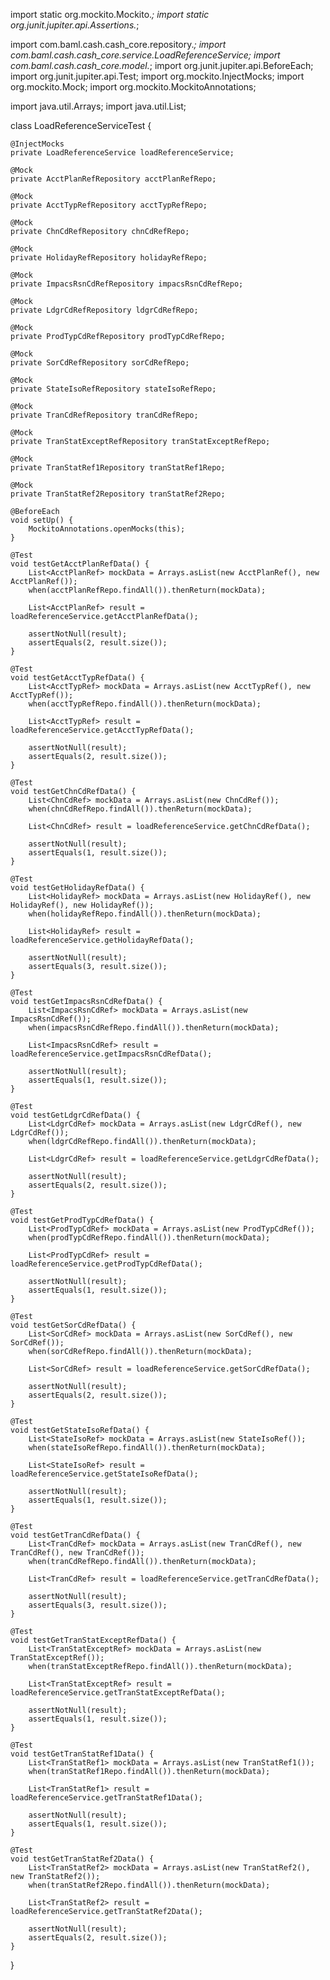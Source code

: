 import static org.mockito.Mockito.*;
import static org.junit.jupiter.api.Assertions.*;

import com.baml.cash.cash_core.repository.*;
import com.baml.cash.cash_core.service.LoadReferenceService;
import com.baml.cash.cash_core.model.*;
import org.junit.jupiter.api.BeforeEach;
import org.junit.jupiter.api.Test;
import org.mockito.InjectMocks;
import org.mockito.Mock;
import org.mockito.MockitoAnnotations;

import java.util.Arrays;
import java.util.List;

class LoadReferenceServiceTest {

    @InjectMocks
    private LoadReferenceService loadReferenceService;

    @Mock
    private AcctPlanRefRepository acctPlanRefRepo;
    
    @Mock
    private AcctTypRefRepository acctTypRefRepo;
    
    @Mock
    private ChnCdRefRepository chnCdRefRepo;
    
    @Mock
    private HolidayRefRepository holidayRefRepo;
    
    @Mock
    private ImpacsRsnCdRefRepository impacsRsnCdRefRepo;
    
    @Mock
    private LdgrCdRefRepository ldgrCdRefRepo;
    
    @Mock
    private ProdTypCdRefRepository prodTypCdRefRepo;
    
    @Mock
    private SorCdRefRepository sorCdRefRepo;
    
    @Mock
    private StateIsoRefRepository stateIsoRefRepo;
    
    @Mock
    private TranCdRefRepository tranCdRefRepo;
    
    @Mock
    private TranStatExceptRefRepository tranStatExceptRefRepo;
    
    @Mock
    private TranStatRef1Repository tranStatRef1Repo;
    
    @Mock
    private TranStatRef2Repository tranStatRef2Repo;

    @BeforeEach
    void setUp() {
        MockitoAnnotations.openMocks(this);
    }

    @Test
    void testGetAcctPlanRefData() {
        List<AcctPlanRef> mockData = Arrays.asList(new AcctPlanRef(), new AcctPlanRef());
        when(acctPlanRefRepo.findAll()).thenReturn(mockData);

        List<AcctPlanRef> result = loadReferenceService.getAcctPlanRefData();

        assertNotNull(result);
        assertEquals(2, result.size());
    }

    @Test
    void testGetAcctTypRefData() {
        List<AcctTypRef> mockData = Arrays.asList(new AcctTypRef(), new AcctTypRef());
        when(acctTypRefRepo.findAll()).thenReturn(mockData);

        List<AcctTypRef> result = loadReferenceService.getAcctTypRefData();

        assertNotNull(result);
        assertEquals(2, result.size());
    }

    @Test
    void testGetChnCdRefData() {
        List<ChnCdRef> mockData = Arrays.asList(new ChnCdRef());
        when(chnCdRefRepo.findAll()).thenReturn(mockData);

        List<ChnCdRef> result = loadReferenceService.getChnCdRefData();

        assertNotNull(result);
        assertEquals(1, result.size());
    }

    @Test
    void testGetHolidayRefData() {
        List<HolidayRef> mockData = Arrays.asList(new HolidayRef(), new HolidayRef(), new HolidayRef());
        when(holidayRefRepo.findAll()).thenReturn(mockData);

        List<HolidayRef> result = loadReferenceService.getHolidayRefData();

        assertNotNull(result);
        assertEquals(3, result.size());
    }

    @Test
    void testGetImpacsRsnCdRefData() {
        List<ImpacsRsnCdRef> mockData = Arrays.asList(new ImpacsRsnCdRef());
        when(impacsRsnCdRefRepo.findAll()).thenReturn(mockData);

        List<ImpacsRsnCdRef> result = loadReferenceService.getImpacsRsnCdRefData();

        assertNotNull(result);
        assertEquals(1, result.size());
    }

    @Test
    void testGetLdgrCdRefData() {
        List<LdgrCdRef> mockData = Arrays.asList(new LdgrCdRef(), new LdgrCdRef());
        when(ldgrCdRefRepo.findAll()).thenReturn(mockData);

        List<LdgrCdRef> result = loadReferenceService.getLdgrCdRefData();

        assertNotNull(result);
        assertEquals(2, result.size());
    }

    @Test
    void testGetProdTypCdRefData() {
        List<ProdTypCdRef> mockData = Arrays.asList(new ProdTypCdRef());
        when(prodTypCdRefRepo.findAll()).thenReturn(mockData);

        List<ProdTypCdRef> result = loadReferenceService.getProdTypCdRefData();

        assertNotNull(result);
        assertEquals(1, result.size());
    }

    @Test
    void testGetSorCdRefData() {
        List<SorCdRef> mockData = Arrays.asList(new SorCdRef(), new SorCdRef());
        when(sorCdRefRepo.findAll()).thenReturn(mockData);

        List<SorCdRef> result = loadReferenceService.getSorCdRefData();

        assertNotNull(result);
        assertEquals(2, result.size());
    }

    @Test
    void testGetStateIsoRefData() {
        List<StateIsoRef> mockData = Arrays.asList(new StateIsoRef());
        when(stateIsoRefRepo.findAll()).thenReturn(mockData);

        List<StateIsoRef> result = loadReferenceService.getStateIsoRefData();

        assertNotNull(result);
        assertEquals(1, result.size());
    }

    @Test
    void testGetTranCdRefData() {
        List<TranCdRef> mockData = Arrays.asList(new TranCdRef(), new TranCdRef(), new TranCdRef());
        when(tranCdRefRepo.findAll()).thenReturn(mockData);

        List<TranCdRef> result = loadReferenceService.getTranCdRefData();

        assertNotNull(result);
        assertEquals(3, result.size());
    }

    @Test
    void testGetTranStatExceptRefData() {
        List<TranStatExceptRef> mockData = Arrays.asList(new TranStatExceptRef());
        when(tranStatExceptRefRepo.findAll()).thenReturn(mockData);

        List<TranStatExceptRef> result = loadReferenceService.getTranStatExceptRefData();

        assertNotNull(result);
        assertEquals(1, result.size());
    }

    @Test
    void testGetTranStatRef1Data() {
        List<TranStatRef1> mockData = Arrays.asList(new TranStatRef1());
        when(tranStatRef1Repo.findAll()).thenReturn(mockData);

        List<TranStatRef1> result = loadReferenceService.getTranStatRef1Data();

        assertNotNull(result);
        assertEquals(1, result.size());
    }

    @Test
    void testGetTranStatRef2Data() {
        List<TranStatRef2> mockData = Arrays.asList(new TranStatRef2(), new TranStatRef2());
        when(tranStatRef2Repo.findAll()).thenReturn(mockData);

        List<TranStatRef2> result = loadReferenceService.getTranStatRef2Data();

        assertNotNull(result);
        assertEquals(2, result.size());
    }
}
